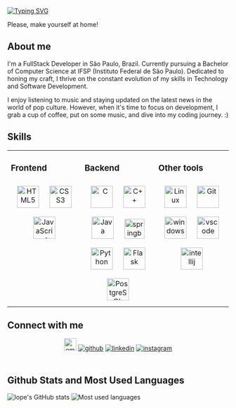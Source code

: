 [![Typing SVG](https://readme-typing-svg.demolab.com?font=Fira+Code&weight=900&size=32&pause=1000&color=000080&center=falso&vCenter=falso&repeat=verdadeiro&random=falso&width=661&lines=Hey+there!+My+name+is+Gabriel+Iope.%F0%9F%91%A8%E2%80%8D%F0%9F%92%BB)](https://git.io/typing-svg)

Please, make yourself at home!

## About me
I'm a FullStack Developer in São Paulo, Brazil. Currently pursuing a Bachelor of Computer Science at IFSP (Instituto Federal de São Paulo). Dedicated to honing my craft, I thrive on the constant evolution of my skills in Technology and Software Development.

I enjoy listening to music and staying updated on the latest news in the world of pop culture. However, when it's time to focus on development, I grab a cup of coffee, put on some music, and dive into my coding journey.  :)

## Skills
<table><tr><td valign="top" width="33%">

### Frontend  
<div align="center">  
<a href="https://en.wikipedia.org/wiki/HTML5" target="_blank"><img style="margin: 10px" src="https://profilinator.rishav.dev/skills-assets/html5-original-wordmark.svg" alt="HTML5" height="50" /></a>  
<a href="https://www.w3schools.com/css/" target="_blank"><img style="margin: 10px" src="https://profilinator.rishav.dev/skills-assets/css3-original-wordmark.svg" alt="CSS3" height="50" /></a>  
<a href="https://www.javascript.com/" target="_blank"><img style="margin: 10px" src="https://profilinator.rishav.dev/skills-assets/javascript-original.svg" alt="JavaScript" height="50" /></a>  
</div></td>

<td valign="top" width="33%">

### Backend  
<div align="center">  
<a href="https://www.cprogramming.com/" target="_blank"><img style="margin: 10px" src="https://profilinator.rishav.dev/skills-assets/c-original.svg" alt="C" height="50" /></a>  
<a href="https://www.cplusplus.com/" target="_blank"><img style="margin: 10px" src="https://profilinator.rishav.dev/skills-assets/cplusplus-original.svg" alt="C++" height="50" /></a>  
<a href="https://www.java.com/" target="_blank"><img style="margin: 10px" src="https://profilinator.rishav.dev/skills-assets/java-original-wordmark.svg" alt="Java" height="50" /></a>  
<img style="margin: 10px" src="https://profilinator.rishav.dev/skills-assets/springio-icon.svg" alt="springboot" height="45" /> 
<a href="https://www.python.org/" target="_blank"><img style="margin: 10px" src="https://profilinator.rishav.dev/skills-assets/python-original.svg" alt="Python" height="50" /></a>  
<a href="https://flask.palletsprojects.com/" target="_blank"><img style="margin: 10px" src="https://profilinator.rishav.dev/skills-assets/flask.png" alt="Flask" height="50" /></a>  
<a href="https://www.postgresql.org/" target="_blank"><img style="margin: 10px" src="https://profilinator.rishav.dev/skills-assets/postgresql-original-wordmark.svg" alt="PostgreSQL" height="50" /></a>  
</div></td>

<td valign="top" width="33%">

### Other tools  
<div align="center">  
<img style="margin: 10px" src="https://profilinator.rishav.dev/skills-assets/linux-original.svg" alt="Linux" height="50" />  
<img style="margin: 10px" src="https://profilinator.rishav.dev/skills-assets/git-scm-icon.svg" alt="Git" height="50" />  
<img style="margin: 10px" src="https://upload.wikimedia.org/wikipedia/commons/4/48/Windows_logo_-_2012_%28dark_blue%29.svg" alt="windows" height="50"/>
<img style="margin: 10px" src="https://upload.wikimedia.org/wikipedia/commons/9/9a/Visual_Studio_Code_1.35_icon.svg" alt="vscode" height="50" /> 
<img style="margin: 10px" src="https://upload.wikimedia.org/wikipedia/commons/9/9c/IntelliJ_IDEA_Icon.svg" alt="intellij" height="50" /> 
</td></tr></table>  

## Connect with me  
<div align="center">
<!-- <a href="https://iopebiel.github.io/" target="_blank">
    <img src=https://img.shields.io/badge/Portfolio-red.svg?style=for-the-badge&logo=firefox&logoColor=white alt=portfolio style="margin-bottom: 5px;" /></a> -->
    <a href="https://docs.google.com/gview?url=https://github.com/iopebiel/Curriculum-vitae/raw/main/CV%20Gabriel%20Iope%20English.pdf&embedded=true" target="_blank">
  <img src=https://img.shields.io/badge/-Curriculum%20Vitæ-orange alt=email style="height: 28px;" /></a>  
  <a href="https://github.com/iopebiel" target="_blank">
    <img src=https://img.shields.io/badge/github-%2324292e.svg?&style=for-the-badge&logo=github&logoColor=white alt=github style="margin-bottom: 5px;" /></a>
  <a href="https://linkedin.com/in/gabrieliope" target="_blank">
    <img src=https://img.shields.io/badge/linkedin-%231E77B5.svg?&style=for-the-badge&logo=linkedin&logoColor=white alt=linkedin style="margin-bottom: 5px;" /></a>
  <a href="https://instagram.com/iopebiel" target="_blank">
    <img src=https://img.shields.io/badge/instagram-%23000000.svg?&style=for-the-badge&logo=instagram&logoColor=white alt=instagram style="margin-bottom: 5px;" /></a>  
</div>
<br/>  

## Github Stats and Most Used Languages
![Iope's GitHub stats](https://github-readme-stats-sigma-five.vercel.app/api/?username=iopebiel&show_icons=true&title_color=fff&icon_color=79ff97&text_color=9f9f9f&bg_color=151515)
![Most used languages](https://github-readme-stats.vercel.app/api/top-langs/?username=iopebiel&layout=compact&langs_count=7&theme=dark)
